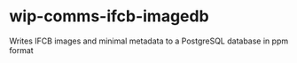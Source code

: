# wip-comms-ifcb-imagedb
Writes IFCB images and minimal metadata to a PostgreSQL database in ppm format
